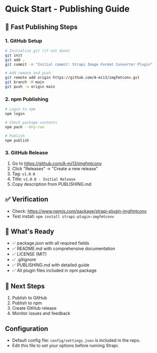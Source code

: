 # Quick Start - Publishing Guide

## 🚀 Fast Publishing Steps

### 1. GitHub Setup
```bash
# Initialize git (if not done)
git init
git add .
git commit -m "Initial commit: Strapi Image Format Converter Plugin"

# Add remote and push
git remote add origin https://github.com/A-mi13/imgfmtconv.git
git branch -M main
git push -u origin main
```

### 2. npm Publishing
```bash
# Login to npm
npm login

# Check package contents
npm pack --dry-run

# Publish
npm publish
```

### 3. GitHub Release
1. Go to https://github.com/A-mi13/imgfmtconv
2. Click "Releases" → "Create a new release"
3. Tag: `v1.0.0`
4. Title: `v1.0.0 - Initial Release`
5. Copy description from PUBLISHING.md

## ✅ Verification
- Check: https://www.npmjs.com/package/strapi-plugin-imgfmtconv
- Test install: `npm install strapi-plugin-imgfmtconv`

## 📝 What's Ready
- ✅ package.json with all required fields
- ✅ README.md with comprehensive documentation
- ✅ LICENSE (MIT)
- ✅ .gitignore
- ✅ PUBLISHING.md with detailed guide
- ✅ All plugin files included in npm package

## 🎯 Next Steps
1. Publish to GitHub
2. Publish to npm
3. Create GitHub release
4. Monitor issues and feedback 

## Configuration

- Default config file: `config/settings.json` is included in the repo.
- Edit this file to set your options before running Strapi. 
